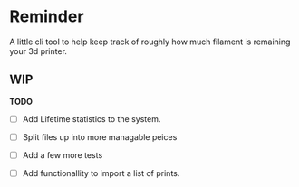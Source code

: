 # Reminder

A little cli tool to help keep track of roughly how much filament is remaining
your 3d printer. 

## WIP
**TODO**
- [ ] Add Lifetime statistics to the system.
- [ ] Split files up into more managable peices
- [ ] Add a few more tests
- [ ] Add functionallity to import a list of prints.

